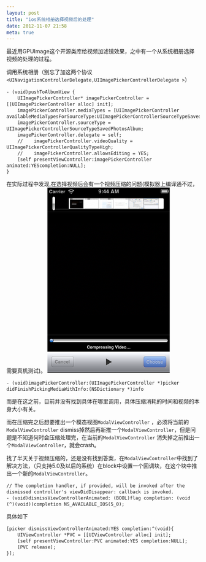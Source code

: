 ```yaml
---
layout: post
title: "ios系统相册选择视频后的处理"
date: 2012-11-07 21:58
meta: true
---
```

最近用GPUImage这个开源类库给视频加滤镜效果，之中有一个从系统相册选择视频的处理的过程。

调用系统相册（别忘了加这两个协议``<UINavigationControllerDelegate,UIImagePickerControllerDelegate >``）
  
```objc  
- (void)pushToAlbumView {
	UIImagePickerController* imagePickerController = [[UIImagePickerController alloc] init];
	imagePickerController.mediaTypes = [UIImagePickerController availableMediaTypesForSourceType:UIImagePickerControllerSourceTypeSavedPhotosAlbum];
	imagePickerController.sourceType = UIImagePickerControllerSourceTypeSavedPhotosAlbum;
	imagePickerController.delegate = self;
	//    imagePickerController.videoQuality = UIImagePickerControllerQualityTypeHigh;
	//    imagePickerController.allowsEditing = YES;
	[self presentViewController:imagePickerController animated:YEScompletion:NULL];
}
``` 
在实际过程中发现,在选择视频后会有一个视频压缩的问题(模拟器上编译通不过，需要真机测试)。
![](/images/blog-images/2012-11-07/videoCompress.png )   

```objc
- (void)imagePickerController:(UIImagePickerController *)picker didFinishPickingMediaWithInfo:(NSDictionary *)info
```
而是在这之前，目前并没有找到具体在哪里调用，具体压缩消耗的时间和视频的本身大小有关。

而在压缩完之后想要推出一个模态视图``ModalViewController`` ，必须将当前的``ModalViewController`` dismiss掉然后再新推一个``ModalViewController``，但是问题是不知道何时会压缩处理完，在当前的``ModalViewController`` 消失掉之前推出一个``ModalViewController``，就会crash。

找了半天关于视频压缩的，还是没有找到答案，在``ModalViewController``中找到了解决方法，（只支持5.0及以后的系统）在block中设置一个回调块，在这个块中推出一个新的``ModalViewController``。

```objc
// The completion handler, if provided, will be invoked after the dismissed controller's viewDidDisappear: callback is invoked.
- (void)dismissViewControllerAnimated: (BOOL)flag completion: (void (^)(void))completion NS_AVAILABLE_IOS(5_0);
```
具体如下  

```objc
[picker dismissViewControllerAnimated:YES completion:^(void){
	UIViewController *PVC = [[UIViewController alloc] init];
	[self presentViewController:PVC animated:YES completion:NULL];
	[PVC release];
}];
```
